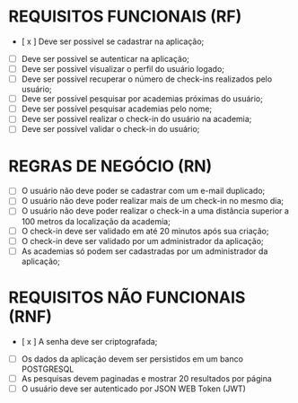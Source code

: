 # REQUISITOS FUNCIONAIS (RF)
 - [ x ] Deve ser possivel se cadastrar na aplicação;
 - [ ] Deve ser possivel se autenticar na aplicação;
 - [ ] Deve ser possivel visualizar o perfil do usuário logado;
 - [ ] Deve ser possivel recuperar o número de check-ins realizados pelo usuário;
 - [ ] Deve ser possivel pesquisar por academias próximas do usuário;
 - [ ] Deve ser possível pesquisar academias pelo nome;
 - [ ] Deve ser possivel realizar o check-in do usuário na academia;
 - [ ] Deve ser possível validar o check-in do usuário;

# REGRAS DE NEGÓCIO (RN)
 - [ ] O usuário não deve poder se cadastrar com um e-mail duplicado;
 - [ ] O usuário não deve poder realizar mais de um check-in no mesmo dia;
 - [ ] O usuário não deve poder realizar o check-in a uma distância superior a 100 metros da localização da academia;
 - [ ] O check-in deve ser validado em até 20 minutos após sua criação;
 - [ ] O check-in deve ser validado por um administrador da aplicação;
 - [ ] As academias só podem ser cadastradas por um administrador da aplicação;

# REQUISITOS NÃO FUNCIONAIS (RNF)
- [ x ] A senha deve ser criptografada;
- [ ] Os dados da aplicação devem ser persistidos em um banco POSTGRESQL
- [ ] As pesquisas devem paginadas e mostrar 20 resultados por página
- [ ] O usuário deve ser autenticado por JSON WEB Token (JWT)
